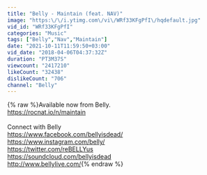 ```yaml
---
title: "Belly - Maintain (feat. NAV)"
image: "https:\/\/i.ytimg.com\/vi\/WRf33KFgPfI\/hqdefault.jpg"
vid_id: "WRf33KFgPfI"
categories: "Music"
tags: ["Belly","Nav","Maintain"]
date: "2021-10-11T11:59:50+03:00"
vid_date: "2018-04-06T04:37:32Z"
duration: "PT3M37S"
viewcount: "2417210"
likeCount: "32438"
dislikeCount: "706"
channel: "Belly"
---
```

{% raw %}Available now from Belly.<br /><a rel="nofollow" target="blank" href="https://rocnat.io/n/maintain">https://rocnat.io/n/maintain</a><br /><br />Connect with Belly<br /><a rel="nofollow" target="blank" href="https://www.facebook.com/bellyisdead/">https://www.facebook.com/bellyisdead/</a><br /><a rel="nofollow" target="blank" href="https://www.instagram.com/belly/">https://www.instagram.com/belly/</a><br /><a rel="nofollow" target="blank" href="https://twitter.com/reBELLYus">https://twitter.com/reBELLYus</a><br /><a rel="nofollow" target="blank" href="https://soundcloud.com/bellyisdead">https://soundcloud.com/bellyisdead</a><br /><a rel="nofollow" target="blank" href="http://www.bellylive.com/">http://www.bellylive.com/</a>{% endraw %}
